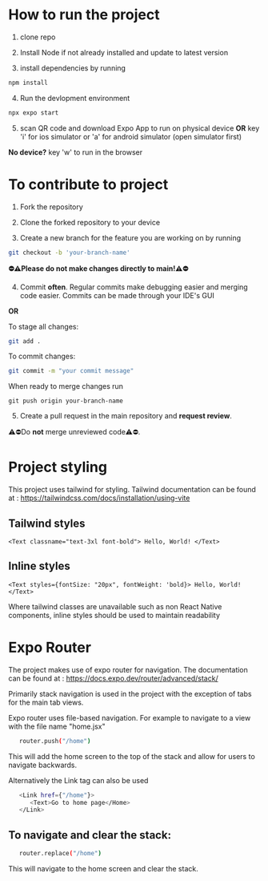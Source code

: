 # How to run the project


1. clone repo

2. Install Node if not already installed and update to latest version

3. install dependencies by running
   
```bash
npm install
```

4. Run the devlopment environment

```bash
npx expo start
```

5. scan QR code and download Expo App to run on physical device **OR** key 'i' for ios simulator or 'a' for android simulator (open simulator first)

**No device?** 
key 'w' to run in the browser

# To contribute to project 

1. Fork the repository

2. Clone the forked repository to your device

3. Create a new branch for the feature you are working on by running
```bash
git checkout -b 'your-branch-name'
```

**⛔️⚠️Please do not make changes directly to main!⚠️⛔️**
 
4. Commit **often**. Regular commits make debugging easier and merging code easier. Commits can be made through your IDE's GUI

   
 **OR**

To stage all changes: 
```bash
git add .
```

To commit changes:
```bash 
git commit -m "your commit message"
``` 
 
When ready to merge changes run
```bash'
git push origin your-branch-name
```
 
5. Create a pull request in the main repository and **request review**.
   
⚠️⛔️Do **not** merge unreviewed code⚠️⛔️.

# Project styling

This project uses tailwind for styling. Tailwind documentation can be found at : https://tailwindcss.com/docs/installation/using-vite

## Tailwind styles
```<Text classname="text-3xl font-bold"> Hello, World! </Text>```

## Inline styles

```<Text styles={fontSize: "20px", fontWeight: 'bold}> Hello, World! </Text>```

Where tailwind classes are unavailable such as non React Native components, inline styles should be used to maintain readability 

# Expo Router

The project makes use of expo router for navigation. The documentation can be found at : https://docs.expo.dev/router/advanced/stack/

Primarily stack navigation is used in the project with the exception of tabs for the main tab views. 

Expo router uses file-based navigation. For example to navigate to a view with the file name "home.jsx"

```bash
   router.push("/home")
```
This will add the home screen to the top of the stack and allow for users to navigate backwards.

Alternatively the Link tag can also be used
```bash
   <Link href={"/home"}>
      <Text>Go to home page</Home>
   </Link>
```

##  To navigate and clear the stack:

```bash
   router.replace("/home")
```

This will navigate to the home screen and clear the stack.


